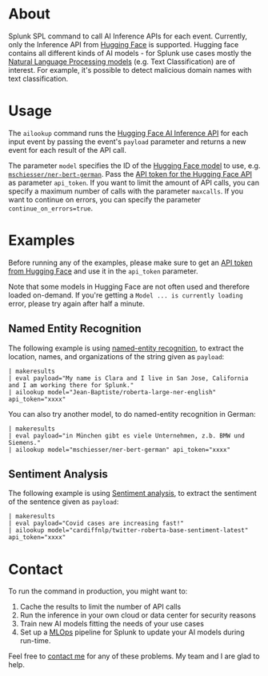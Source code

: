 # About

Splunk SPL command to call AI Inference APIs for each event.
Currently, only the Inference API from [Hugging Face](https://huggingface.co/) is supported. 
Hugging face contains all different kinds of AI models - for Splunk use cases mostly the [Natural Language Processing models](https://huggingface.co/models) (e.g. Text Classification) are of interest. 
For example, it's possible to detect malicious domain names with text classification.

# Usage

The `ailookup` command runs the [Hugging Face AI Inference API](https://huggingface.co/inference-api) for each input event by passing the event's `payload` parameter and returns a new event for each result of the API call.

The parameter `model` specifies the ID of the [Hugging Face model](https://huggingface.co/models) to use, e.g. [`mschiesser/ner-bert-german`](https://huggingface.co/mschiesser/ner-bert-german).
Pass the [API token for the Hugging Face API](http://hf.co/settings/tokens) as parameter `api_token`.
If you want to limit the amount of API calls, you can specify a maximum number of calls with the parameter `maxcalls`.
If you want to continue on errors, you can specify the parameter `continue_on_errors=true`.

# Examples

Before running any of the examples, please make sure to get an [API token from Hugging Face](http://hf.co/settings/tokens) and use it in the `api_token` parameter.

Note that some models in Hugging Face are not often used and therefore loaded on-demand. If you're getting a `Model ... is currently loading` error, please try again after half a minute.

## Named Entity Recognition

The following example is using [named-entity recognition](https://en.wikipedia.org/wiki/Named-entity_recognition), to extract the location, names, and organizations of the string given as `payload`: 

    | makeresults
    | eval payload="My name is Clara and I live in San Jose, California and I am working there for Splunk."
    | ailookup model="Jean-Baptiste/roberta-large-ner-english" api_token="xxxx"

You can also try another model, to do named-entity recognition in German:

    | makeresults
    | eval payload="in München gibt es viele Unternehmen, z.b. BMW und Siemens."
    | ailookup model="mschiesser/ner-bert-german" api_token="xxxx"

## Sentiment Analysis

The following example is using [Sentiment analysis](https://en.wikipedia.org/wiki/Sentiment_analysis), to extract the sentiment of the sentence given as `payload`: 

    | makeresults
    | eval payload="Covid cases are increasing fast!"
    | ailookup model="cardiffnlp/twitter-roberta-base-sentiment-latest" api_token="xxxx"

# Contact

To run the command in production, you might want to:

1. Cache the results to limit the number of API calls
2. Run the inference in your own cloud or data center for security reasons
3. Train new AI models fitting the needs of your use cases
4. Set up a [MLOps](https://en.wikipedia.org/wiki/MLOps) pipeline for Splunk to update your AI models during run-time.

Feel free to [contact me](mailto:mail@marcusschiesser.de) for any of these problems. My team and I are glad to help.